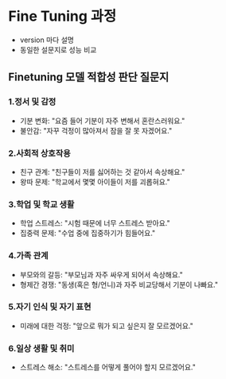 # Fine Tuning 과정
- version 마다 설명
- 동일한 설문지로 성능 비교

## Finetuning 모델 적합성 판단 질문지
### 1.정서 및 감정
- 기분 변화: "요즘 들어 기분이 자주 변해서 혼란스러워요."
- 불안감: "자꾸 걱정이 많아져서 잠을 잘 못 자겠어요."

### 2.사회적 상호작용
- 친구 관계: "친구들이 저를 싫어하는 것 같아서 속상해요."
- 왕따 문제: "학교에서 몇몇 아이들이 저를 괴롭혀요."

### 3.학업 및 학교 생활
- 학업 스트레스: "시험 때문에 너무 스트레스 받아요."
- 집중력 문제: "수업 중에 집중하기가 힘들어요."

### 4.가족 관계
- 부모와의 갈등: "부모님과 자주 싸우게 되어서 속상해요."
- 형제간 경쟁: "동생(혹은 형/언니)과 자주 비교당해서 기분이 나빠요."

### 5.자기 인식 및 자기 표현
- 미래에 대한 걱정: "앞으로 뭐가 되고 싶은지 잘 모르겠어요."

### 6.일상 생활 및 취미
- 스트레스 해소: "스트레스를 어떻게 풀어야 할지 모르겠어요."
